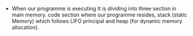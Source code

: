 * When our programme is executing It is dividing into three section in main memory. code section where our programme resides, stack (static Memory) which follows LIFO principal and heap   (for dynamic memory allocation).
